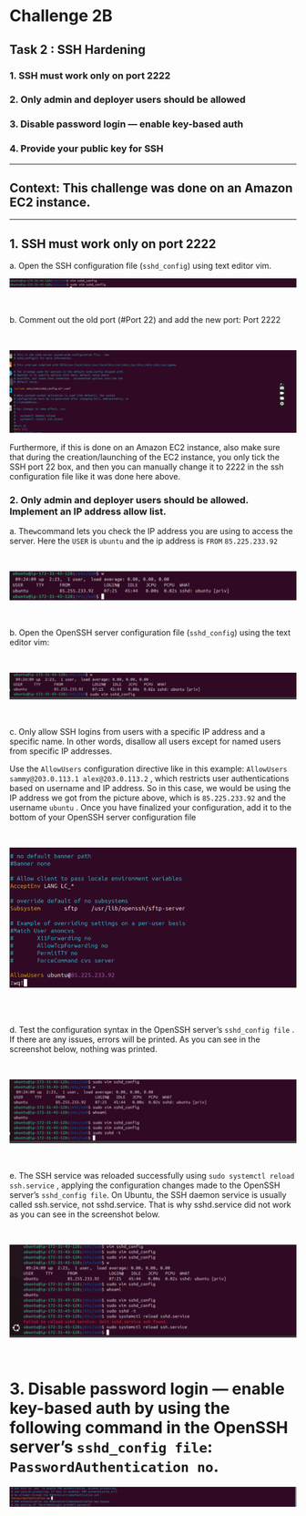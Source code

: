 # Challenge 2B

## Task 2 : SSH Hardening

### 1. SSH must work only on port 2222

### 2. Only admin and deployer users should be allowed

### 3. Disable password login — enable key-based auth

### 4. Provide your public key for SSH

---

## Context: This challenge was done on an Amazon EC2 instance.

---

## 1. SSH must work only on port 2222

a. Open the SSH configuration file (`sshd_config`) using text editor vim.

![image1](images/ssh2-pic-1.png)

<br>

b. Comment out the old port (#Port 22) and add the new port: Port 2222

<br>

![image2](images/ssh2-pic-2.png)

Furthermore, if this is done on an Amazon EC2 instance, also make sure that during the creation/launching of the EC2 instance, you only tick the SSH port 22 box, and then you can manually change it to 2222 in the ssh configuration file like it was done here above.

### 2. Only admin and deployer users should be allowed. Implement an IP address allow list.

a. The`w`command lets you check the IP address you are using to access the server. Here the `USER` is `ubuntu` and the ip address is `FROM` `85.225.233.92`

<br>

![image3](images/ssh2-pic-3.png)

<br>

b. Open the OpenSSH server configuration file (`sshd_config`) using the text editor vim:

<br>

![image4](images/ssh2-pic-4.png)

<br>

c. Only allow SSH logins from users with a specific IP address and a specific name. In other words, disallow all users except for named users from specific IP addresses.

Use the `AllowUsers` configuration directive like in this example: `AllowUsers sammy@203.0.113.1 alex@203.0.113.2` , which restricts user authentications based on username and IP address. So in this case, we would be using the IP address we got from the picture above, which is `85.225.233.92` and the username `ubuntu` . Once you have finalized your configuration, add it to the bottom of your OpenSSH server configuration file

<br>

![image5](images/ssh2-pic-5.png)

<br>

<br>

d. Test the configuration syntax in the OpenSSH server’s `sshd_config file` . If there are any issues, errors will be printed.
As you can see in the screenshot below, nothing was printed.

<br>

![image6](images/ssh2-pic-6.png)

<br>

e. The SSH service was reloaded successfully using `sudo systemctl reload ssh.service` , applying the configuration changes made to the OpenSSH server’s `sshd_config file`. On Ubuntu, the SSH daemon service is usually called ssh.service, not sshd.service. That is why sshd.service did not work as you can see in the screenshot below.

<br>

![image7](images/ssh2-pic-7.png)

<br>

# 3. Disable password login — enable key-based auth by using the following command in the OpenSSH server’s `sshd_config file`: `PasswordAuthentication no`.

![image8](images/ssh2-pic-8.png)
